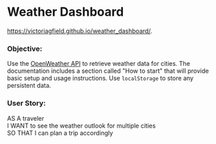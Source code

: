 # Weather Dashboard
https://victoriagfield.github.io/weather_dashboard/.

### Objective: 

Use the [OpenWeather API](https://openweathermap.org/api) to retrieve weather data for cities. The documentation includes a section called "How to start" that will provide basic setup and usage instructions. Use `localStorage` to store any persistent data.

### User Story:

AS A traveler <br>
I WANT to see the weather outlook for multiple cities <br>
SO THAT I can plan a trip accordingly <br>
